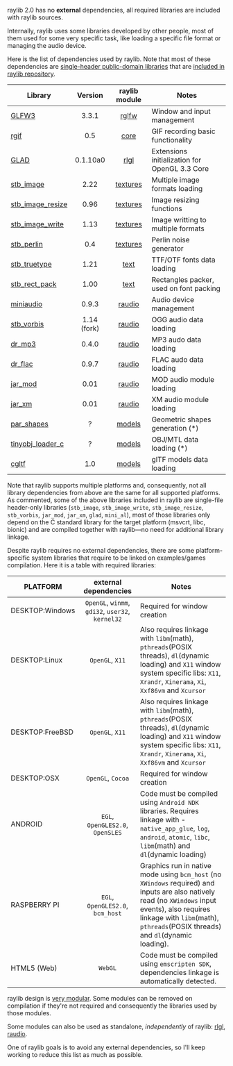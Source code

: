 raylib 2.0 has no **external** dependencies, all required libraries are included with raylib sources.

Internally, raylib uses some libraries developed by other people, most of them used for some very specific task, like loading a specific file format or managing the audio device.

Here is the list of dependencies used by raylib. Note that most of these dependencies are [single-header public-domain libraries](https://github.com/nothings/stb) that are [included in raylib repository](https://github.com/raysan5/raylib/tree/master/src/external).

Library | Version | raylib module | Notes
--- | :---: | :---: | ---
[GLFW3](http://www.glfw.org/) | 3.3.1 | [rglfw](https://github.com/raysan5/raylib/blob/master/src/rglfw.c) | Window and input management
[rgif](https://github.com/raysan5/raylib/blob/master/src/external/rgif.h) | 0.5| [core](https://github.com/raysan5/raylib/blob/master/src/core.c) | GIF recording basic functionality
[GLAD](https://github.com/raysan5/raylib/blob/master/src/external/glad.h) | 0.1.10a0 | [rlgl](https://github.com/raysan5/raylib/blob/master/src/rlgl.c) | Extensions initialization for OpenGL 3.3 Core
[stb_image](https://github.com/raysan5/raylib/blob/master/src/external/stb_image.h) | 2.22 | [textures](https://github.com/raysan5/raylib/blob/master/src/texture.c) | Multiple image formats loading
[stb_image_resize](https://github.com/raysan5/raylib/blob/master/src/external/stb_image_resize.h) | 0.96 | [textures](https://github.com/raysan5/raylib/blob/master/src/texture.c) | Image resizing functions
[stb_image_write](https://github.com/raysan5/raylib/blob/master/src/external/stb_image_write.h) | 1.13 | [textures](https://github.com/raysan5/raylib/blob/master/src/utils.c) | Image writting to multiple formats
[stb_perlin](https://github.com/raysan5/raylib/blob/master/src/external/stb_perlin.h) | 0.4 | [textures](https://github.com/raysan5/raylib/blob/master/src/textures.c) | Perlin noise generator
[stb_truetype](https://github.com/raysan5/raylib/blob/master/src/external/stb_truetype.h) | 1.21 | [text](https://github.com/raysan5/raylib/blob/master/src/text.c) | TTF/OTF fonts data loading
[stb_rect_pack](https://github.com/raysan5/raylib/blob/master/src/external/stb_rect_pack.h) | 1.00 | [text](https://github.com/raysan5/raylib/blob/master/src/text.c) | Rectangles packer, used on font packing
[miniaudio](https://github.com/dr-soft/miniaudio) | 0.9.3 | [raudio](https://github.com/raysan5/raylib/blob/master/src/raudio.c) | Audio device management
[stb_vorbis](https://github.com/raysan5/raylib/blob/master/src/external/stb_vorbis.h) | 1.14 (fork) | [raudio](https://github.com/raysan5/raylib/blob/master/src/raudio.c) | OGG audio data loading
[dr_mp3](https://github.com/raysan5/raylib/blob/master/src/external/dr_mp3.h) | 0.4.0 | [raudio](https://github.com/raysan5/raylib/blob/master/src/raudio.c) | MP3 audo data loading
[dr_flac](https://github.com/raysan5/raylib/blob/master/src/external/dr_flac.h) | 0.9.7 | [raudio](https://github.com/raysan5/raylib/blob/master/src/raudio.c) | FLAC audo data loading
[jar_mod](https://github.com/raysan5/raylib/blob/master/src/external/jar_mod.h) | 0.01 | [raudio](https://github.com/raysan5/raylib/blob/master/src/raudio.c) | MOD audio module loading
[jar_xm](https://github.com/raysan5/raylib/blob/master/src/external/jar_xm.h) | 0.01 | [raudio](https://github.com/raysan5/raylib/blob/master/src/raudio.c) | XM audio module loading
[par_shapes](https://github.com/raysan5/raylib/blob/master/src/external/par_shapes.h) | ? | [models](https://github.com/raysan5/raylib/blob/master/src/models.c) | Geometric shapes generation (*)
[tinyobj_loader_c](https://github.com/raysan5/raylib/blob/master/src/external/tinyobj_loader_c.h) | ? | [models](https://github.com/raysan5/raylib/blob/master/src/models.c) | OBJ/MTL data loading (*)
[cgltf](https://github.com/raysan5/raylib/blob/master/src/external/cgltf.h) | 1.0 | [models](https://github.com/raysan5/raylib/blob/master/src/models.c) | glTF models data loading


Note that raylib supports multiple platforms and, consequently, not all library dependencies from above are the same for all supported platforms. As commented, some of the above libraries included in raylib are single-file header-only libraries (`stb_image`, `stb_image_write`, `stb_image_resize`, `stb_vorbis`, `jar_mod`, `jar_xm`, `glad`, `mini_al`), most of those libraries only depend on the C standard library for the target platform (msvcrt, libc, bionic) and are compiled together with raylib—no need for additional library linkage.

Despite raylib requires no external dependencies, there are some platform-specific system libraries that require to be linked on examples/games compilation. Here it is a table with required libraries:

PLATFORM | external dependencies | Notes
--- | :---: | ---
DESKTOP:Windows | `OpenGL`, `winmm`, `gdi32`, `user32`, `kernel32` | Required for window creation
DESKTOP:Linux | `OpenGL`, `X11` | Also requires linkage with `libm`(math), `pthreads`(POSIX threads), `dl`(dynamic loading) and `X11` window system specific libs: `X11`, `Xrandr`, `Xinerama`, `Xi`, `Xxf86vm` and `Xcursor`
DESKTOP:FreeBSD | `OpenGL`, `X11` | Also requires linkage with `libm`(math), `pthreads`(POSIX threads), `dl`(dynamic loading) and `X11` window system specific libs: `X11`, `Xrandr`, `Xinerama`, `Xi`, `Xxf86vm` and `Xcursor`
DESKTOP:OSX | `OpenGL`, `Cocoa` | Required for window creation
ANDROID | `EGL`, `OpenGLES2.0`, `OpenSLES` | Code must be compiled using `Android NDK` libraries. Requires linkage with -`native_app_glue`, `log`, `android`, `atomic`, `libc`, `libm`(math) and `dl`(dynamic loading)
RASPBERRY PI | `EGL`, `OpenGLES2.0`, `bcm_host` | Graphics run in native mode using `bcm_host` (no `XWindows` required) and inputs are also natively read (no `XWindows` input events), also requires linkage with `libm`(math), `pthreads`(POSIX threads) and `dl`(dynamic loading).
HTML5 (Web) | `WebGL` | Code must be compiled using `emscripten SDK`, dependencies linkage is automatically detected.

raylib design is [very modular](http://www.raylib.com/images/raylib_architecture.png). Some modules can be removed on compilation if they're not required and consequently the libraries used by those modules. 

Some modules can also be used as standalone, *independently* of raylib: [rlgl](https://github.com/raysan5/raylib/blob/develop/examples/others/rlgl_standalone.c), [raudio](https://github.com/raysan5/raylib/blob/develop/examples/others/raudio_standalone.c).

One of raylib goals is to avoid any external dependencies, so I'll keep working to reduce this list as much as possible.